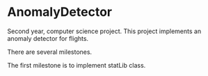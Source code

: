 # AnomalyDetector
 Second year, computer science project.  This project implements an anomaly detector for flights.
 
 There are several milestones.
 
 The first milestone is to implement statLib class.
